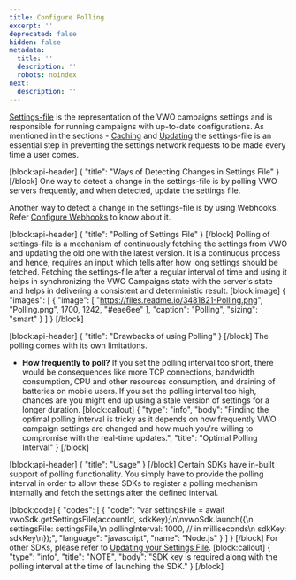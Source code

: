 ```yaml
---
title: Configure Polling
excerpt: ''
deprecated: false
hidden: false
metadata:
  title: ''
  description: ''
  robots: noindex
next:
  description: ''
---
```

[Settings-file](https://developers.vwo.com/docs/nodejs-get-settings-file) is the representation of the VWO campaigns settings and is responsible for running campaigns with up-to-date configurations. As mentioned in the sections - [Caching](https://developers.vwo.com/docs/caching-your-settingsfile) and [Updating](https://developers.vwo.com/docs/updating-cached-settings-file) the settings-file is an essential step in preventing the settings network requests to be made every time a user comes.

[block:api-header]
{
  "title": "Ways of Detecting Changes in Settings File"
}
[/block]
One way to detect a change in the settings-file is by polling VWO servers frequently, and when detected, update the settings file.

Another way to detect a change in the settings-file is by using Webhooks. Refer [Configure Webhooks](https://developers.vwo.com/docs/nodejs-configure-webhooks) to know about it.

[block:api-header]
{
  "title": "Polling of Settings File"
}
[/block]
Polling of settings-file is a mechanism of continuously fetching the settings from VWO and updating the old one with the latest version. It is a continuous process and hence, requires an input which tells after how long settings should be fetched.
Fetching the settings-file after a regular interval of time and using it helps in synchronizing the VWO Campaigns state with the server's state and helps in delivering a consistent and deterministic result.
[block:image]
{
  "images": [
    {
      "image": [
        "https://files.readme.io/3481821-Polling.png",
        "Polling.png",
        1700,
        1242,
        "#eae6ee"
      ],
      "caption": "Polling",
      "sizing": "smart"
    }
  ]
}
[/block]

[block:api-header]
{
  "title": "Drawbacks of using Polling"
}
[/block]
The polling comes with its own limitations.

* **How frequently to poll?**
If you set the polling interval too short, there would be consequences like more TCP connections, bandwidth consumption, CPU and other resources consumption, and draining of batteries on mobile users.
If you set the polling interval too high, chances are you might end up using a stale version of settings for a longer duration.
[block:callout]
{
  "type": "info",
  "body": "Finding the optimal polling interval is tricky as it depends on how frequently VWO campaign settings are changed and how much you're willing to compromise with the real-time updates.",
  "title": "Optimal Polling Interval"
}
[/block]

[block:api-header]
{
  "title": "Usage"
}
[/block]
Certain SDKs have in-built support of polling functionality. You simply have to provide the polling interval in order to allow these SDKs to register a polling mechanism internally and fetch the settings after the defined interval.

[block:code]
{
  "codes": [
    {
      "code": "var settingsFile = await vwoSdk.getSettingsFile(accountId, sdkKey);\n\nvwoSdk.launch({\n  settingsFile: settingsFile,\n  pollingInterval: 1000, // in milliseconds\n  sdkKey: sdkKey\n});",
      "language": "javascript",
      "name": "Node.js"
    }
  ]
}
[/block]
For other SDKs, please refer to [Updating your Settings File](https://developers.vwo.com/docs/updating-cached-settings-file).
[block:callout]
{
  "type": "info",
  "title": "NOTE",
  "body": "SDK key is required along with the polling interval at the time of launching the SDK."
}
[/block]